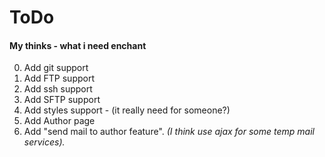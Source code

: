 # ToDo
#### My thinks - what i need enchant

0. Add git support
1. Add FTP support
2. Add ssh support
3. Add SFTP support
4. Add styles support - (it really need for someone?)
5. Add Author page
6. Add "send mail to author feature". *(I think use ajax for some temp mail services).*
